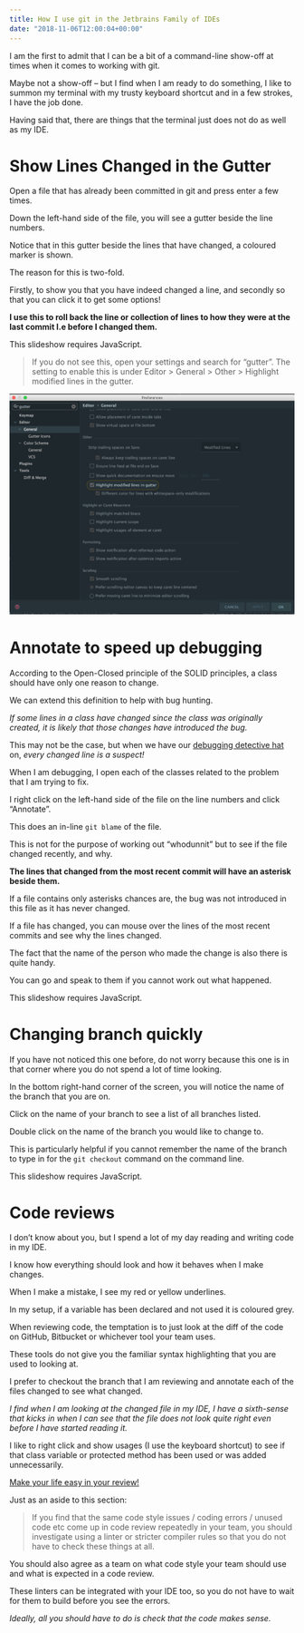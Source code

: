 ```yaml
---
title: How I use git in the Jetbrains Family of IDEs
date: "2018-11-06T12:00:04+00:00"
---
```


I am the first to admit that I can be a bit of a command-line show-off at times when it comes to working with git.

Maybe not a show-off – but I find when I am ready to do something, I like to summon my terminal with my trusty keyboard 
shortcut and in a few strokes, I have the job done.

Having said that, there are things that the terminal just does not do as well as my IDE.

# Show Lines Changed in the Gutter

Open a file that has already been committed in git and press enter a few times.

Down the left-hand side of the file, you will see a gutter beside the line numbers.

Notice that in this gutter beside the lines that have changed, a coloured marker is shown.

The reason for this is two-fold.

Firstly, to show you that you have indeed changed a line, and secondly so that you can click it to get some options!

**I use this to roll back the line or collection of lines to how they were at the last commit I.e before I changed them.**

This slideshow requires JavaScript.

> If you do not see this, open your settings and search for “gutter”. The setting to enable this is under Editor > 
General > Other > Highlight modified lines in the gutter.

![Screenshot 2018-11-05 at 20.34.33](./screenshot-2018-11-05-at-20-34-33.png)

# Annotate to speed up debugging

According to the Open-Closed principle of the SOLID principles, a class should have only one reason to change.

We can extend this definition to help with bug hunting.

_If some lines in a class have changed since the class was originally created, it is likely that those changes 
have introduced the bug._

This may not be the case, but when we have our <u>debugging detective hat</u> on, _every changed line is a suspect!_

When I am debugging, I open each of the classes related to the problem that I am trying to fix.

I right click on the left-hand side of the file on the line numbers and click “Annotate”.

This does an in-line `git blame` of the file.

This is not for the purpose of working out “whodunnit” but to see if the file changed recently, and why.

**The lines that changed from the most recent commit will have an asterisk beside them.**

If a file contains only asterisks chances are, the bug was not introduced in this file as it has never changed.

If a file has changed, you can mouse over the lines of the most recent commits and see why the lines changed.

The fact that the name of the person who made the change is also there is quite handy.

You can go and speak to them if you cannot work out what happened.

This slideshow requires JavaScript.

# Changing branch quickly

If you have not noticed this one before, do not worry because this one is in that corner where you do not spend a lot 
of time looking.

In the bottom right-hand corner of the screen, you will notice the name of the branch that you are on.

Click on the name of your branch to see a list of all branches listed.

Double click on the name of the branch you would like to change to.

This is particularly helpful if you cannot remember the name of the branch to type in for the `git checkout` command 
on the command line.

This slideshow requires JavaScript.

# Code reviews

I don’t know about you, but I spend a lot of my day reading and writing code in my IDE.

I know how everything should look and how it behaves when I make changes.

When I make a mistake, I see my red or yellow underlines.

In my setup, if a variable has been declared and not used it is coloured grey.

When reviewing code, the temptation is to just look at the diff of the code on GitHub, Bitbucket or whichever tool your 
team uses.

These tools do not give you the familiar syntax highlighting that you are used to looking at.

I prefer to checkout the branch that I am reviewing and annotate each of the files changed to see what changed.

_I find when I am looking at the changed file in my IDE, I have a sixth-sense that kicks in when I can see that the file 
does not look quite right even before I have started reading it._

I like to right click and show usages (I use the keyboard shortcut) to see if that class variable or protected method 
has been used or was added unnecessarily.

<u>Make your life easy in your review!</u>

Just as an aside to this section:

> If you find that the same code style issues / coding errors / unused code etc come up in code review repeatedly in 
your team, you should investigate using a linter or stricter compiler rules so that you do not have to check these 
things at all.

You should also agree as a team on what code style your team should use and what is expected in a code review.

These linters can be integrated with your IDE too, so you do not have to wait for them to build before you see the 
errors.

_Ideally, all you should have to do is check that the code makes sense._
